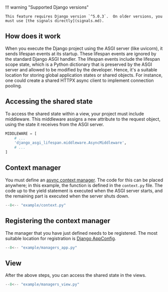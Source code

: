 !!! warning "Supported Django versions"

    This feature requires Django version `^5.0.3`.  On older versions, you must use [the signals directly](signals.md).

## How does it work

When you execute the Django project using the ASGI server (like uvicorn), it sends lifespan events at its startup. These lifespan events are ignored by the standard Django ASGI handler. The lifespan events include the lifespan scope state, which is a Python dictionary that is preserved by the ASGI server and allowed to be modified by the developer. Hence, it's a suitable location for storing global application states or shared objects. For instance, one could create a shared HTTPX async client to implement connection pooling.

## Accessing the shared state

To access the shared state within a view, your project must include middleware. This middleware assigns a new attribute to the request object, using the state it receives from the ASGI server.

```python hl_lines="3"
MIDDLEWARE = [
    # ...
    'django_asgi_lifespan.middleware.AsyncMiddleware',
    # ...
]
```

## Context manager

You must define an [async context manager](https://docs.python.org/3/reference/datamodel.html#async-context-managers). The code for this can be placed anywhere; in this example, the function is defined in the `context.py` file. The code up to the yield statement is executed when the ASGI server starts, and the remaining part is executed when the server shuts down.

``` py hl_lines="8" title="context.py"
--8<-- "example/context.py"
```

## Registering the context manager

The manager that you have just defined needs to be registered. The most suitable location for registration is [Django AppConfig](https://docs.djangoproject.com/en/dev/ref/applications/#application-configuration).

``` py hl_lines="12-14" title="apps.py"
--8<-- "example/managers_app.py"
```

## View

After the above steps, you can access the shared state in the views.

``` py hl_lines="8" title="views.py"
--8<-- "example/managers_view.py"
```
